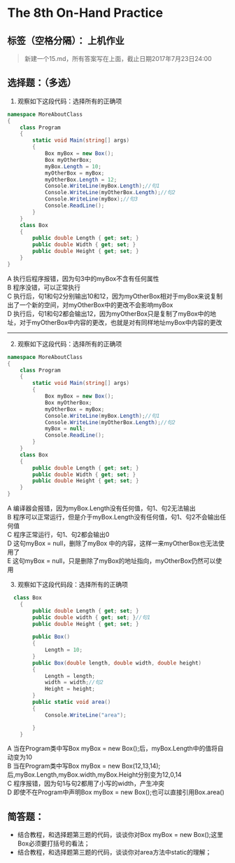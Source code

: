 ﻿# The 8th On-Hand Practice

标签（空格分隔）： 上机作业
---
> 新建一个15.md，所有答案写在上面，截止日期2017年7月23日24:00
## 选择题：（多选）
1. 观察如下这段代码：选择所有的正确项
```C#
namespace MoreAboutClass
{
    class Program
    {
        static void Main(string[] args)
        {
            Box myBox = new Box();
            Box myOtherBox;
            myBox.Length = 10;
            myOtherBox = myBox;
            myOtherBox.Length = 12;
            Console.WriteLine(myBox.Length);//句1
            Console.WriteLine(myOtherBox.Length);//句2
            Console.WriteLine(myBox);//句3
            Console.ReadLine();
        }
    }
    class Box
    {
        public double Length { get; set; }
        public double Width { get; set; }
        public double Height { get; set; }
    }
}
```

A 执行后程序报错，因为句3中的myBox不含有任何属性  
B 程序没错，可以正常执行  
C 执行后，句1和句2分别输出10和12，因为myOtherBox相对于myBox来说复制出了一个新的空间，对myOtherBox中的更改不会影响myBox  
D 执行后，句1和句2都会输出12，因为myOtherBox只是复制了myBox中的地址，对于myOtherBox中内容的更改，也就是对有同样地址myBox中内容的更改  

----

2. 观察如下这段代码：选择所有的正确项
```C#
namespace MoreAboutClass
{
    class Program
    {
        static void Main(string[] args)
        {
            Box myBox = new Box();
            Box myOtherBox;
            myOtherBox = myBox;
            Console.WriteLine(myBox.Length);//句1
            Console.WriteLine(myOtherBox.Length);//句2
            myBox = null;
            Console.ReadLine();
        }
    }
    class Box
    {
        public double Length { get; set; }
        public double Width { get; set; }
        public double Height { get; set; }
    }
}
```
A 编译器会报错，因为myBox.Length没有任何值，句1、句2无法输出  
B 程序可以正常运行，但是介于myBox.Length没有任何值，句1、句2不会输出任何值  
C 程序正常运行，句1、句2都会输出0  
D 这句myBox = null，删除了myBox 中的内容，这样一来myOtherBox也无法使用了  
E 这句myBox = null，只是删除了myBox的地址指向，myOtherBox仍然可以使用  

3. 观察如下这段代码段：选择所有的正确项
```C#
  class Box
    {
        public double Length { get; set; }
        public double width { get; set; }//句1
        public double Height { get; set; }
        
        public Box()
        {
            Length = 10;
        }
        public Box(double length, double width, double height)
        {
            Length = length;
            width = width;//句2
            Height = height;
        }
        public static void area()
        {
            Console.WriteLine("area");

        }
    }
```
A 当在Program类中写Box myBox = new Box();后，myBox.Length中的值将自动变为10  
B 当在Program类中写Box myBox = new Box(12,13,14);后,myBox.Length,myBox.width,myBox.Height分别变为12,0,14  
C 程序报错，因为句1与句2都用了小写的width，产生冲突  
D 即使不在Program中声明Box myBox = new Box();也可以直接引用Box.area()  

## 简答题：
+ 结合教程，和选择题第三题的代码，谈谈你对Box myBox = new Box();这里Box必须要打括号的看法；
+ 结合教程，和选择题第三题的代码，谈谈你对area方法中static的理解；


